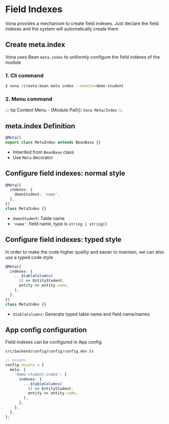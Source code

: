 # Field Indexes

Vona provides a mechanism to create field indexes. Just declare the field indexes and the system will automatically create them

## Create meta.index

Vona uses Bean `meta.index` to uniformly configure the field indexes of the module

### 1. Cli command

``` bash
$ vona :create:bean meta index --module=demo-student
```

### 2. Menu command

::: tip
Context Menu - [Module Path]: `Vona Meta/Index`
:::

## meta.index Definition

``` typescript
@Meta()
export class MetaIndex extends BeanBase {}
```

- Inherited from `BeanBase` class
- Use `Meta` decorator

## Configure field indexes: normal style

```typescript
@Meta({
  indexes: {
    demoStudent: 'name',
  },
})
class MetaIndex {}
```

- `demoStudent`: Table name
- `'name'`: field name, type is `string | string[]`

## Configure field indexes: typed style

In order to make the code higher quality and easier to maintain, we can also use a typed code style

``` typescript
@Meta({
  indexes: {
    ...$tableColumns(
      () => EntityStudent,
      entity => entity.name,
    ),
  },
})
class MetaIndex {}
```

- `$tableColumns`: Generate typed table name and field name/names

## App config configuration

Field indexes can be configured in App config

`src/backend/config/config/config.dev.ts`

``` typescript
// onions
config.onions = {
  meta: {
    'demo-student:index': {
      indexes: {
        ...$tableColumns(
          () => EntityStudent,
          entity => entity.name,
        ),
      },
    },
  },
};
```
